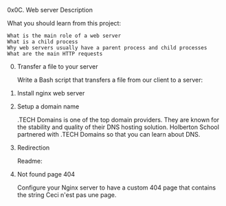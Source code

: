 0x0C. Web server
Description

What you should learn from this project:

    What is the main role of a web server
    What is a child process
    Why web servers usually have a parent process and child processes
    What are the main HTTP requests

0. Transfer a file to your server

    Write a Bash script that transfers a file from our client to a server:

1. Install nginx web server

2. Setup a domain name

    .TECH Domains is one of the top domain providers. They are known for the stability and quality of their DNS hosting solution. Holberton School partnered with .TECH Domains so that you can learn about DNS.

3. Redirection

    Readme:

4. Not found page 404

    Configure your Nginx server to have a custom 404 page that contains the string Ceci n'est pas une page.

